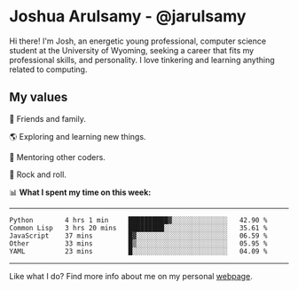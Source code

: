 # Joshua Arulsamy - @jarulsamy

Hi there! I'm Josh, an energetic young professional, computer science student at the University of Wyoming, seeking a career that fits my professional skills, and personality. I love tinkering and learning anything related to computing.

## My values

:yellow_heart: Friends and family.

:earth_americas: Exploring and learning new things.

:book: Mentoring other coders.

:guitar: Rock and roll.

:bar_chart: **What I spent my time on this week:**

------
<!--START_SECTION:waka-->
```text
Python        4 hrs 1 min     ██████████▓░░░░░░░░░░░░░░   42.90 % 
Common Lisp   3 hrs 20 mins   █████████░░░░░░░░░░░░░░░░   35.61 % 
JavaScript    37 mins         █▓░░░░░░░░░░░░░░░░░░░░░░░   06.59 % 
Other         33 mins         █▒░░░░░░░░░░░░░░░░░░░░░░░   05.95 % 
YAML          23 mins         █░░░░░░░░░░░░░░░░░░░░░░░░   04.09 % 
```
<!--END_SECTION:waka-->
------

Like what I do? Find more info about me on my personal [webpage](https://arulsamy.me).
